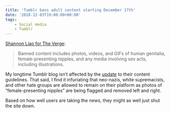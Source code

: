 ```yaml
---
title: 'Tumblr bans adult content starting December 17th'
date: '2018-12-03T19:00:00+00:00'
tags:
    - Social media
    - Tumblr
---
```


[Shannon Liao for The Verge](https://www.theverge.com/2018/12/3/18123752/tumblr-adult-content-porn-ban-date-explicit-changes-why-safe-mode):

> Banned content includes photos, videos, and GIFs of human genitalia, female-presenting nipples, and any media involving sex acts, including illustrations.

My longtime Tumblr blog isn’t affected by the [update](https://staff.tumblr.com/post/180758987165/a-better-more-positive-tumblr) to their content guidelines. That said, I find it infuriating that neo-nazis, white supremacists, and other hate groups are allowed to remain on their platform as photos of “female-presenting nipples” are being flagged and removed left and right.

Based on how well users are taking the news, they might as well just shut the site down.
